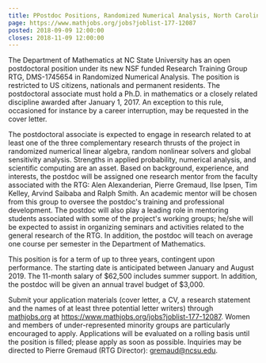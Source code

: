 ```yaml
---
title: PPostdoc Positions, Randomized Numerical Analysis, North Carolina State University
page: https://www.mathjobs.org/jobs?joblist-177-12087
posted: 2018-09-09 12:00:00
closes: 2018-11-09 12:00:00
---
```


The Department of Mathematics at NC State University has an open
postdoctoral position under its new NSF funded Research Training Group
RTG, DMS-1745654 in Randomized Numerical Analysis. The position is
restricted to US citizens, nationals and permanent residents. The
postdoctoral associate must hold a Ph.D. in mathematics or a closely
related discipline awarded after January 1, 2017. An exception to this
rule, occasioned for instance by a career interruption, may be
requested in the cover letter.

The postdoctoral associate is expected to engage in research related
to at least one of the three complementary research thrusts of the
project in randomized numerical linear algebra, random nonlinear
solvers and global sensitivity analysis. Strengths in applied
probability, numerical analysis, and scientific computing are an
asset. Based on background, experience, and interests, the postdoc will
be assigned one research mentor from the faculty associated with the
RTG: Alen Alexanderian, Pierre Gremaud, Ilse Ipsen, Tim Kelley, Arvind
Saibaba and Ralph Smith. An academic mentor will be chosen from this
group to oversee the postdoc's training and professional
development. The postdoc will also play a leading role in mentoring
students associated with some of the project's working groups; he/she
will be expected to assist in organizing seminars and activities
related to the general research of the RTG. In addition, the postdoc
will teach on average one course per semester in the Department of
Mathematics.

This position is for a term of up to three years, contingent upon
performance. The starting date is anticipated between January and
August 2019. The 11-month salary of $62,500 includes summer
support. In addition, the postdoc will be given an annual travel
budget of $3,000.

Submit your application materials (cover letter, a CV, a research
statement and the names of at least three potential letter writers)
through [mathjobs.org](http://mathjobs.org) at
<https://www.mathjobs.org/jobs?joblist-177-12087>. Women and members of
under-represented minority groups are particularly encouraged to
apply. Applications will be evaluated on a rolling basis until the
position is filled; please apply as soon as possible. Inquiries may be
directed to Pierre Gremaud (RTG Director): <gremaud@ncsu.edu>.